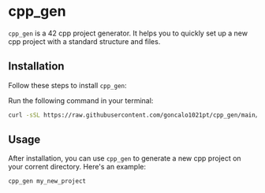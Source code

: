 # cpp_gen

`cpp_gen` is a 42 cpp project generator. It helps you to quickly set up a new cpp project with a standard structure and files.

## Installation

Follow these steps to install `cpp_gen`:

Run the following command in your terminal:
```bash
curl -sSL https://raw.githubusercontent.com/goncalo1021pt/cpp_gen/main/install.sh | bash
```

## Usage

After installation, you can use `cpp_gen` to generate a new cpp project on your corrent directory. Here's an example:

```bash
cpp_gen my_new_project
